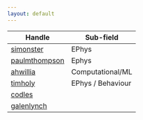```yaml
---
layout: default
---
```


| Handle | Sub-field |
| --- | --- |
| [simonster](https://github.com/simonster) | EPhys |
| [paulmthompson](https://github.com/paulmthompson) | Ephys |
| [ahwillia](https://github.com/ahwillia) | Computational/ML |
| [timholy](https://github.com/timholy) | EPhys / Behaviour | 
| [codles](https://github.com/codles) |  |
| [galenlynch](https://github.com/galenlynch) |  |
